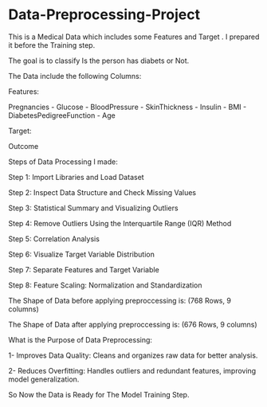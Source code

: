 # Data-Preprocessing-Project
This is a Medical Data which includes some Features and Target . I prepared it before the Training step.

The goal is to classify Is the person has diabets or Not.

The Data include the following Columns:

Features:
  
  Pregnancies	- Glucose - BloodPressure	- SkinThickness	- Insulin	- BMI	- DiabetesPedigreeFunction	- Age	

Target:
  
  Outcome

Steps of Data Processing I made:
  
  Step 1: Import Libraries and Load Dataset
  
  Step 2: Inspect Data Structure and Check Missing Values
  
  Step 3: Statistical Summary and Visualizing Outliers
  
  Step 4: Remove Outliers Using the Interquartile Range (IQR) Method
  
  Step 5: Correlation Analysis
  
  Step 6: Visualize Target Variable Distribution
  
  Step 7: Separate Features and Target Variable
  
  Step 8: Feature Scaling: Normalization and Standardization


 The Shape of Data before applying preproccessing is: (768 Rows, 9 columns) 
 
 The Shape of Data after applying preproccessing is: (676 Rows, 9 columns) 


What is the Purpose of Data Preprocessing:

  1- Improves Data Quality: Cleans and organizes raw data for better analysis.

  2- Reduces Overfitting: Handles outliers and redundant features, improving model generalization.

  So Now the Data is Ready for The Model Training Step.
